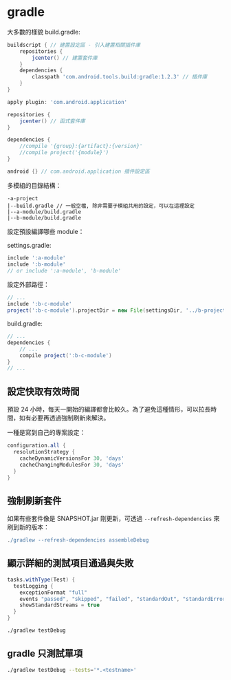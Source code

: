 # gradle

大多數的樣貌 build.gradle:

```gradle
buildscript { // 建置設定區 - 引入建置相關插件庫
    repositories {
        jcenter() // 建置套件庫
    }
    dependencies {
        classpath 'com.android.tools.build:gradle:1.2.3' // 插件庫
    }
}

apply plugin: 'com.android.application'

repositories {
    jcenter() // 函式套件庫
}

dependencies {
    //compile '{group}:{artifact}:{version}'
    //compile project('{module}')
}

android {} // com.android.application 插件設定區
```

多模組的目錄結構：

```
-a-project
|--build.gradle // 一般空檔, 除非需要子模組共用的設定，可以在這裡設定
|--a-module/build.gradle
|--b-module/build.gradle
```

設定預設編譯哪些 module：

settings.gradle:

```gradle
include ':a-module'
include ':b-module'
// or include ':a-module', 'b-module'
```

設定外部路徑：

```gradle
// ...
include ':b-c-module'
project(':b-c-module').projectDir = new File(settingsDir, '../b-project/c-module')
```

build.gradle:

```gradle
// ...
dependencies {
    // ...
    compile project(':b-c-module')
}
// ...
```

## 設定快取有效時間

預設 24 小時，每天一開始的編譯都會比較久。為了避免這種情形，可以拉長時間，如有必要再透過強制刷新來解決。

一種是寫到自己的專案設定：

```gradle
configuration.all {
  resolutionStrategy {
    cacheDynamicVersionsFor 30, 'days'
    cacheChangingModulesFor 30, 'days'
  }
}
```

## 強制刷新套件

如果有些套件像是 SNAPSHOT.jar 剛更新，可透過 `--refresh-dependencies` 來刷到新的版本：

```gradle
./gradlew --refresh-dependencies assembleDebug
```

## 顯示詳細的測試項目通過與失敗

```gradle
tasks.withType(Test) {
  testLogging {
    exceptionFormat "full"
    events "passed", "skipped", "failed", "standardOut", "standardError"
    showStandardStreams = true
  }
}
```

```bash
./gradlew testDebug
```

## gradle 只測試單項

```bash
./gradlew testDebug --tests='*.<testname>'
```


